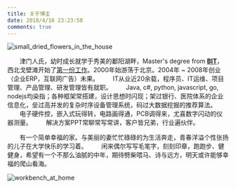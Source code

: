 ```yaml
---
title: 关于博主
date: 2018/4/16 23:23:58
comments: true
---
```




![small_dried_flowers_in_the_house](http://oss.xknife.net/small_dried_flowers_in_the_house.jpg)

　　津门人氏，幼时成长就学于秀美的鄱阳湖畔，Master's degree from <strong><a href="http://www.bit.edu.cn" title="BIT">BIT</a></strong>，西北戈壁滩开始了<a href="https://baike.baidu.com/item/%E9%9D%92%E6%B5%B7%E7%9F%B3%E6%B2%B9%E7%AE%A1%E7%90%86%E5%B1%80" title="第一份工作">第一份工作</a>。2000年始游荡于北京。2004年 ~ 2008年创业（企业ERP，互联网广告）未果。
　　IT从业近20余载，程序员、IT运维、项目管理、产品管理、研发管理皆有就职。
　　Java, c#, python, javascript, go, nodejs均染指；各种框架常搭建，设计思想时闪现；架过银行、医院体系的企业信息化，垒过高并发的复杂时序设备管理系统，码过大数据挖掘的推荐算法。
　　电子硬件控，嵌入式玩得转，电路画得通，PCB调得来，尤喜数字闪动的仪器测量。
　　解决方案PPT常聊常写常讲，客户皆兄弟，行业遍伙伴。

　　有一个简单幸福的家。与美丽的妻忙忙碌碌的为生活奔走，青春洋溢个性张扬的儿子在大学快乐的学习着。
　　闲来偶尔写写毛笔字，刻刻印章，跑跑步、健健身，希望有一个不那么油腻的中年，期待劈柴喂马、诗与远方，明天或许能够幸福的爬山看海。

![workbench_at_home](http://oss.xknife.net/workbench_at_home.jpg)